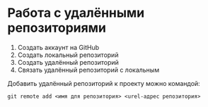 # Работа с удалёнными репозиториями 

1. Создать аккаунт на GitHub
2. Создать локальный репозиторий
3. Создать удалённый репозиторий 
4. Связать удалённый репозиторий с локальным

Добавить удалённый репозиторий к проекту можно командой: 
```
git remote add <имя для репозитория> <urel-адрес репозитория>
```
